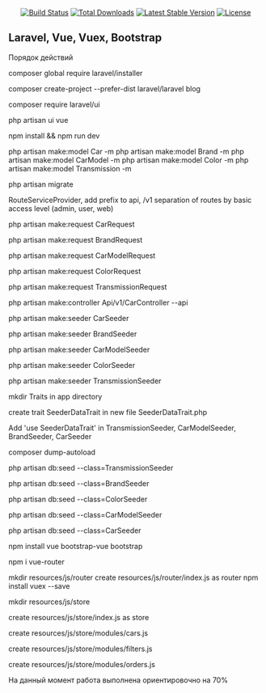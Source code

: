 
<p align="center">
<a href="https://travis-ci.org/laravel/framework"><img src="https://travis-ci.org/laravel/framework.svg" alt="Build Status"></a>
<a href="https://packagist.org/packages/laravel/framework"><img src="https://img.shields.io/packagist/dt/laravel/framework" alt="Total Downloads"></a>
<a href="https://packagist.org/packages/laravel/framework"><img src="https://img.shields.io/packagist/v/laravel/framework" alt="Latest Stable Version"></a>
<a href="https://packagist.org/packages/laravel/framework"><img src="https://img.shields.io/packagist/l/laravel/framework" alt="License"></a>
</p>

## Laravel, Vue, Vuex, Bootstrap

Порядок действий

composer global require laravel/installer

composer create-project --prefer-dist laravel/laravel blog

composer require laravel/ui

php artisan ui vue

npm install && npm run dev


php artisan make:model Car -m
php artisan make:model Brand -m
php artisan make:model CarModel -m
php artisan make:model Color -m
php artisan make:model Transmission -m

php artisan migrate

RouteServiceProvider, 
	add prefix to api, /v1
	separation of routes by basic access level (admin, user, web)


php artisan make:request CarRequest

php artisan make:request BrandRequest

php artisan make:request CarModelRequest

php artisan make:request ColorRequest

php artisan make:request TransmissionRequest


php artisan make:controller Api/v1/CarController --api

php artisan make:seeder CarSeeder

php artisan make:seeder BrandSeeder

php artisan make:seeder CarModelSeeder

php artisan make:seeder ColorSeeder

php artisan make:seeder TransmissionSeeder



mkdir Traits in app directory

create trait SeederDataTrait in new file SeederDataTrait.php

Add 'use SeederDataTrait' in 
TransmissionSeeder, CarModelSeeder, BrandSeeder, CarSeeder 

composer dump-autoload



php artisan db:seed --class=TransmissionSeeder


php artisan db:seed --class=BrandSeeder


php artisan db:seed --class=ColorSeeder


php artisan db:seed --class=CarModelSeeder


php artisan db:seed --class=CarSeeder



npm install vue bootstrap-vue bootstrap

npm i vue-router


mkdir resources/js/router
create resources/js/router/index.js as router
npm install vuex --save

mkdir resources/js/store

create resources/js/store/index.js as store



create resources/js/store/modules/cars.js

create resources/js/store/modules/filters.js

create resources/js/store/modules/orders.js




На данный момент работа выполнена ориентировочно на 70%


